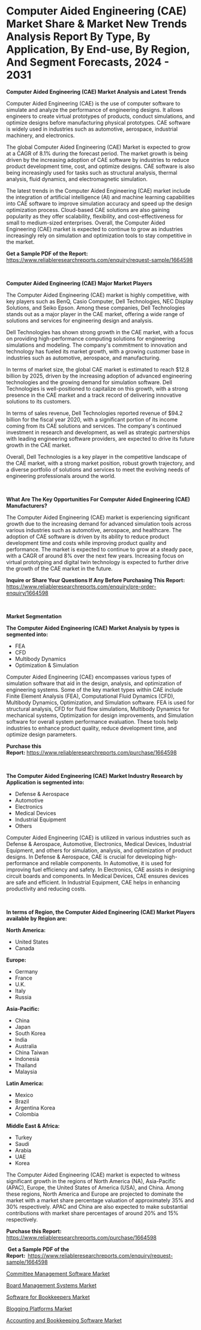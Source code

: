 <p><h1>Computer Aided Engineering (CAE) Market Share & Market New Trends Analysis Report By Type, By Application, By End-use, By Region, And Segment Forecasts, 2024 - 2031</h1></p><p><strong>Computer Aided Engineering (CAE) Market Analysis and Latest Trends</strong></p>
<p><p>Computer Aided Engineering (CAE) is the use of computer software to simulate and analyze the performance of engineering designs. It allows engineers to create virtual prototypes of products, conduct simulations, and optimize designs before manufacturing physical prototypes. CAE software is widely used in industries such as automotive, aerospace, industrial machinery, and electronics.</p><p>The global Computer Aided Engineering (CAE) Market is expected to grow at a CAGR of 8.1% during the forecast period. The market growth is being driven by the increasing adoption of CAE software by industries to reduce product development time, cost, and optimize designs. CAE software is also being increasingly used for tasks such as structural analysis, thermal analysis, fluid dynamics, and electromagnetic simulation.</p><p>The latest trends in the Computer Aided Engineering (CAE) market include the integration of artificial intelligence (AI) and machine learning capabilities into CAE software to improve simulation accuracy and speed up the design optimization process. Cloud-based CAE solutions are also gaining popularity as they offer scalability, flexibility, and cost-effectiveness for small to medium-sized enterprises. Overall, the Computer Aided Engineering (CAE) market is expected to continue to grow as industries increasingly rely on simulation and optimization tools to stay competitive in the market.</p></p>
<p><strong>Get a Sample PDF of the Report:&nbsp;</strong> <a href="https://www.reliableresearchreports.com/enquiry/request-sample/1664598">https://www.reliableresearchreports.com/enquiry/request-sample/1664598</a></p>
<p>&nbsp;</p>
<p><strong>Computer Aided Engineering (CAE) Major Market Players</strong></p>
<p><p>The Computer Aided Engineering (CAE) market is highly competitive, with key players such as BenQ, Casio Computer, Dell Technologies, NEC Display Solutions, and Seiko Epson. Among these companies, Dell Technologies stands out as a major player in the CAE market, offering a wide range of solutions and services for engineering design and analysis.</p><p>Dell Technologies has shown strong growth in the CAE market, with a focus on providing high-performance computing solutions for engineering simulations and modeling. The company's commitment to innovation and technology has fueled its market growth, with a growing customer base in industries such as automotive, aerospace, and manufacturing.</p><p>In terms of market size, the global CAE market is estimated to reach $12.8 billion by 2025, driven by the increasing adoption of advanced engineering technologies and the growing demand for simulation software. Dell Technologies is well-positioned to capitalize on this growth, with a strong presence in the CAE market and a track record of delivering innovative solutions to its customers.</p><p>In terms of sales revenue, Dell Technologies reported revenue of $94.2 billion for the fiscal year 2020, with a significant portion of its income coming from its CAE solutions and services. The company's continued investment in research and development, as well as strategic partnerships with leading engineering software providers, are expected to drive its future growth in the CAE market.</p><p>Overall, Dell Technologies is a key player in the competitive landscape of the CAE market, with a strong market position, robust growth trajectory, and a diverse portfolio of solutions and services to meet the evolving needs of engineering professionals around the world.</p></p>
<p>&nbsp;</p>
<p><strong>What Are The Key Opportunities For Computer Aided Engineering (CAE) Manufacturers?</strong></p>
<p><p>The Computer Aided Engineering (CAE) market is experiencing significant growth due to the increasing demand for advanced simulation tools across various industries such as automotive, aerospace, and healthcare. The adoption of CAE software is driven by its ability to reduce product development time and costs while improving product quality and performance. The market is expected to continue to grow at a steady pace, with a CAGR of around 8% over the next few years. Increasing focus on virtual prototyping and digital twin technology is expected to further drive the growth of the CAE market in the future.</p></p>
<p><strong>Inquire or Share Your Questions If Any Before Purchasing This Report:</strong> <a href="https://www.reliableresearchreports.com/enquiry/pre-order-enquiry/1664598">https://www.reliableresearchreports.com/enquiry/pre-order-enquiry/1664598</a></p>
<p>&nbsp;</p>
<p><strong>Market Segmentation</strong></p>
<p><strong>The Computer Aided Engineering (CAE) Market Analysis by types is segmented into:</strong></p>
<p><ul><li>FEA</li><li>CFD</li><li>Multibody Dynamics</li><li>Optimization & Simulation</li></ul></p>
<p><p>Computer Aided Engineering (CAE) encompasses various types of simulation software that aid in the design, analysis, and optimization of engineering systems. Some of the key market types within CAE include Finite Element Analysis (FEA), Computational Fluid Dynamics (CFD), Multibody Dynamics, Optimization, and Simulation software. FEA is used for structural analysis, CFD for fluid flow simulations, Multibody Dynamics for mechanical systems, Optimization for design improvements, and Simulation software for overall system performance evaluation. These tools help industries to enhance product quality, reduce development time, and optimize design parameters.</p></p>
<p><strong>Purchase this Report:&nbsp;</strong><a href="https://www.reliableresearchreports.com/purchase/1664598">https://www.reliableresearchreports.com/purchase/1664598</a></p>
<p>&nbsp;</p>
<p><strong>The Computer Aided Engineering (CAE) Market Industry Research by Application is segmented into:</strong></p>
<p><ul><li>Defense & Aerospace</li><li>Automotive</li><li>Electronics</li><li>Medical Devices</li><li>Industrial Equipment</li><li>Others</li></ul></p>
<p><p>Computer Aided Engineering (CAE) is utilized in various industries such as Defense & Aerospace, Automotive, Electronics, Medical Devices, Industrial Equipment, and others for simulation, analysis, and optimization of product designs. In Defense & Aerospace, CAE is crucial for developing high-performance and reliable components. In Automotive, it is used for improving fuel efficiency and safety. In Electronics, CAE assists in designing circuit boards and components. In Medical Devices, CAE ensures devices are safe and efficient. In Industrial Equipment, CAE helps in enhancing productivity and reducing costs.</p></p>
<p>&nbsp;</p>
<p><strong>In terms of Region, the Computer Aided Engineering (CAE) Market Players available by Region are:</strong></p>
<p>
    <p> <strong> North America: </strong>
        <ul>
            <li>United States</li>
            <li>Canada</li>
        </ul>
        </p> 
    <p> <strong> Europe: </strong>
        <ul>
            <li>Germany</li>
            <li>France</li>
            <li>U.K.</li>
            <li>Italy</li>
            <li>Russia</li>
        </ul>
        </p> 
    <p> <strong> Asia-Pacific: </strong>
        <ul>
            <li>China</li>
            <li>Japan</li>
            <li>South Korea</li>
            <li>India</li>
            <li>Australia</li>
            <li>China Taiwan</li>
            <li>Indonesia</li>
            <li>Thailand</li>
            <li>Malaysia</li>
        </ul>
        </p> 
    <p> <strong> Latin America: </strong>
        <ul>
            <li>Mexico</li>
            <li>Brazil</li>
            <li>Argentina Korea</li>
            <li>Colombia</li>
        </ul>
        </p> 
    <p> <strong> Middle East & Africa: </strong>
        <ul>
            <li>Turkey</li>
            <li>Saudi</li>
            <li>Arabia</li>
            <li>UAE</li>
            <li>Korea</li>
        </ul>
    </p>
    </p>
<p><p>The Computer Aided Engineering (CAE) market is expected to witness significant growth in the regions of North America (NA), Asia-Pacific (APAC), Europe, the United States of America (USA), and China. Among these regions, North America and Europe are projected to dominate the market with a market share percentage valuation of approximately 35% and 30% respectively. APAC and China are also expected to make substantial contributions with market share percentages of around 20% and 15% respectively.</p></p>
<p><strong>Purchase this Report: </strong><a href="https://www.reliableresearchreports.com/purchase/1664598">https://www.reliableresearchreports.com/purchase/1664598</a></p>
<p>&nbsp;<strong>Get a Sample PDF of the Report:&nbsp;&nbsp;</strong><a href="https://www.reliableresearchreports.com/enquiry/request-sample/1664598">https://www.reliableresearchreports.com/enquiry/request-sample/1664598</a></p>
<p><strong></strong></p>
<p><p><a href="https://medium.com/@mikeflatley1970/analyzing-committee-management-software-market-global-industry-perspective-and-forecast-2024-to-cc8a39f785a3">Committee Management Software Market</a></p><p><a href="https://medium.com/@jeffreysalazar1925/board-management-systems-market-furnishes-information-on-market-share-market-trends-and-market-94be6d93c023">Board Management Systems Market</a></p><p><a href="https://medium.com/p/7f8c22e960c6/edit">Software for Bookkeepers Market</a></p><p><a href="https://medium.com/@jeffreysalazar1925/blogging-platforms-market-exploring-market-share-market-trends-and-future-growth-12a44f9a4745">Blogging Platforms Market</a></p><p><a href="https://medium.com/@mikeflatley1970/accounting-and-bookkeeping-software-market-outlook-industry-overview-and-forecast-2024-to-2031-5ee4fb9c077d">Accounting and Bookkeeping Software Market</a></p></p>